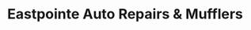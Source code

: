 ---
title: "Eastpointe Auto Repairs & Mufflers"
url: /eastpointe/eastpointe-auto-repairs-and-mufflers/
shop: car repair
---